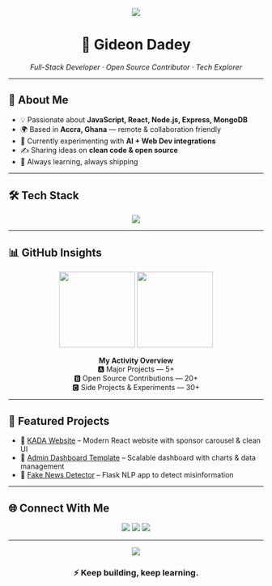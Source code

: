 <!-- Animated Banner -->
<p align="center">
  <img src="https://readme-typing-svg.herokuapp.com?font=Fira+Code&duration=2500&pause=1000&color=3DDC84&center=true&vCenter=true&width=600&lines=Hi+I'm+Gideon+Dadey;Full-Stack+Web+Developer;JavaScript+%7C+React+%7C+Node.js;Building+Scalable+Web+Apps+%26+AI+Tools" />
</p>

<h1 align="center">👋 Gideon Dadey</h1>
<p align="center">
  <em>Full-Stack Developer · Open Source Contributor · Tech Explorer</em>
</p>

---

## 🚀 About Me  
- 💡 Passionate about **JavaScript, React, Node.js, Express, MongoDB**  
- 🌍 Based in **Accra, Ghana** — remote & collaboration friendly  
- 🤖 Currently experimenting with **AI + Web Dev integrations**  
- ✍️ Sharing ideas on **clean code & open source**  
- 🎯 Always learning, always shipping  

---

## 🛠️ Tech Stack  
<p align="center">
  <img src="https://skillicons.dev/icons?i=js,ts,react,nextjs,nodejs,express,mongodb,postgresql,docker,aws,git,figma&perline=7" />
</p>

---

## 📊 GitHub Insights  
<p align="center">
  <img src="https://github-readme-stats.vercel.app/api?username=gideondadey22&show_icons=true&theme=github_dark&hide_border=true&bg_color=0D1117&title_color=3DDC84&icon_color=3DDC84" height="150" />
  <img src="https://github-readme-stats.vercel.app/api/top-langs/?username=gideondadey22&layout=compact&theme=github_dark&hide_border=true&bg_color=0D1117&title_color=3DDC84" height="150" />
</p>

<p align="center">
  <b>My Activity Overview</b><br/>
  🅰️ Major Projects — 5+<br/>
  🅱️ Open Source Contributions — 20+<br/>
  🅲️ Side Projects & Experiments — 30+  
</p>

---

## 📌 Featured Projects  
- 🔹 [KADA Website](https://github.com/yourusername/kada-website) – Modern React website with sponsor carousel & clean UI  
- 🔹 [Admin Dashboard Template](https://github.com/yourusername/admin-dashboard-template) – Scalable dashboard with charts & data management  
- 🔹 [Fake News Detector](https://github.com/yourusername/fakenews-detector) – Flask NLP app to detect misinformation  

---

## 🌐 Connect With Me  
<p align="center">
  <a href="https://linkedin.com/in/gideon-dadey-263128182"><img src="https://img.shields.io/badge/LinkedIn-0A66C2?logo=linkedin&logoColor=white&style=for-the-badge" /></a>
  <a href="https://twitter.com/cannymirah"><img src="https://img.shields.io/badge/Twitter-1DA1F2?logo=twitter&logoColor=white&style=for-the-badge" /></a>
  <a href="mailto:your.email@example.com"><img src="https://img.shields.io/badge/Email-D14836?logo=gmail&logoColor=white&style=for-the-badge" /></a>
</p>

---

<p align="center">
  <img src="https://komarev.com/ghpvc/?username=gideondadey22&color=3DDC84" />
</p>

<h3 align="center">⚡ Keep building, keep learning.</h3>
